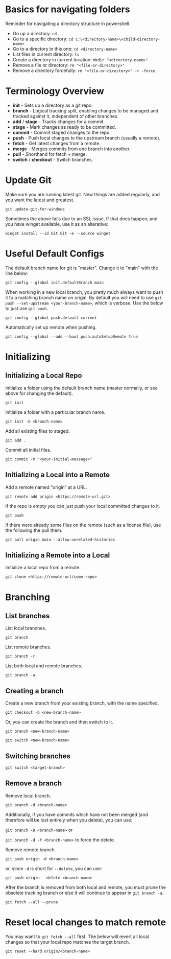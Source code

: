 # Basics for navigating folders
Reminder for navigating a directory structure in powershell.

- Go up a directory: `cd ..`
- Go to a specific directory: `cd C:\<directory-name>\<child-directory-name>`
- Go to a directory in this one: `cd <directory-name>`
- List files in current directory: `ls`
- Create a directory in current location: `mkdir "<directory-name>"`
- Remove a file or directory: `rm "<file-or-directory>"`
- Remove a directory forcefully: `rm "<file-or-directory>" -r -force`

# Terminology Overview

- **init** - Sets up a directory as a git repo.
- **branch** - Logical tracking split, enabling changes to be managed and tracked against it, independent of other branches.
- **add** / **stage** - Tracks changes for a commit. 
- **stage** - Mark changes as ready to be committed.
- **commit** - Commit staged changes to the repo.
- **push** - Push local changes to the upstream branch (usually a remote).
- **fetch** - Get latest changes from a remote.
- **merge** - Merges commits from one branch into another.
- **pull** - Shorthand for fetch + merge.
- **switch** / **checkout** - Switch branches.

# Update Git
Make sure you are running latest git. New things are added regularly, and you want the latest and greatest.

`git update-git-for-windows`

Sometimes the above fails due to an SSL issue. If that does happen, and you have winget available, use it as an alterative:

`winget install --id Git.Git -e --source winget`

# Useful Default Configs
The default branch name for git is "master". Change it to "main" with the line below:

`git config --global init.defaultBranch main`

When working in a new local branch, you pretty much always want to push it to a matching branch name on origin. By default you will need to use `git push --set-upstream <your-branch-name>`, which is verbose. Use the below to just use `git push`.

`git config --global push.default current`

Automatically set up remote when pushing.

`git config --global --add --bool push.autoSetupRemote true`

# Initializing

## Initializing a Local Repo
Initialize a folder using the default branch name (master normally, or see above for changing the default).

`git init`

Initialize a folder with a particular branch name.

`git init -b <branch-name>`

Add all existing files to staged.

`git add .`

Commit all initial files.

`git commit -m "<your-initial-message>"`

## Initializing a Local into a Remote
Add a remote named "origin" at a URL.

`git remote add origin <https://remote-url.git>`

If the repo is empty you can just push your local committed changes to it.

`git push`

If there were already some files on the remote (such as a license file), use the following the pull them.

`git pull origin main --allow-unrelated-histories`

## Initializing a Remote into a Local
Initialize a local repo from a remote.

`git clone <https://remote-url/some-repo>`

# Branching
## List branches
List local branches.

`git branch`

List remote branches.

`git branch -r`

List both local and remote branches.

`git branch -a`

## Creating a branch
Create a new branch from your existing branch, with the name specified.

`git checkout -b <new-branch-name>`

Or, you can create the branch and then switch to it.

`git branch <new-branch-name>`

`git switch <new-branch-name>`

## Switching branches

`git switch <target-branch>`

## Remove a branch
Remove local branch.

`git branch -d <branch-name>`

Additionally, if you have commits which have not been merged (and therefore will be lost entirely when you delete), you can use:

`git branch -D <branch-name>` or

`git branch -d -f <branch-name>` to force the delete.

Remove remote branch.

`git push origin -d <branch-name>`

or, since `-d` is short for `--delete`, you can use:

`git push origin --delete <branch-name>`

After the branch is removed from both local and remote, you must prune the obsolete tracking branch or else it will continue to appear in `git branch -a`.

`git fetch --all --prune`

# Reset local changes to match remote
You may want to `git fetch --all` first. The below will revert all local changes so that your local repo matches the target branch.

`git reset --hard origin/<branch-name>`